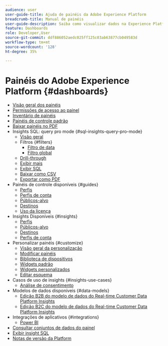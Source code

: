 ```yaml
---
audience: user
user-guide-title: Ajuda de painéis da Adobe Experience Platform
breadcrumb-title: Manual de painéis
user-guide-description: Saiba como visualizar dados na Experience Platform por meio de painéis personalizáveis.
feature: Dashboards
role: Developer,User
source-git-commit: ddf886052aedc025ff125c03ab63877cb049583d
workflow-type: tm+mt
source-wordcount: '128'
ht-degree: 35%

---
```



# Painéis do Adobe Experience Platform {#dashboards}

* [Visão geral dos painéis](home.md)
* [Permissões de acesso ao painel](permissions.md)
* [Inventário de painéis](inventory.md)
* [Painéis de controle padrão](standard-dashboards.md)
* [Baixar painéis no PDF](download.md)
* Insights SQL: query pro mode {#sql-insights-query-pro-mode}
   * [Visão geral](sql-insights-query-pro-mode/overview.md)
   * Filtros {#filters}
      * [Filtro de data](sql-insights-query-pro-mode/filters/date-filter.md)
      * [Filtro global](sql-insights-query-pro-mode/filters/global-filter.md)
   * [Drill-through](sql-insights-query-pro-mode/drill-through.md)
   * [Exibir mais](sql-insights-query-pro-mode/view-more.md)
   * [Exibir SQL](sql-insights-query-pro-mode/view-sql.md)
   * [Baixar como CSV](sql-insights-query-pro-mode/download-csv.md)
   * [Exportar como PDF](sql-insights-query-pro-mode/export-pdf.md)
* Painéis de controle disponíveis {#guides}
   * [Perfis](guides/profiles.md)
   * [Perfis de conta](guides/account-profiles.md)
   * [Públicos-alvo](guides/audiences.md)
   * [Destinos](guides/destinations.md)
   * [Uso da licença](guides/license-usage.md)
* Insights Disponíveis {#insights}
   * [Perfis](insights/profiles.md)
   * [Públicos-alvo](insights/audiences.md)
   * [Destinos](insights/destinations.md)
   * [Perfis de conta](insights/account-profiles.md)
* Personalizar painéis {#customize}
   * [Visão geral da personalização](customize/overview.md)
   * [Modificar painéis](customize/modify.md)
   * [Biblioteca de dispositivos](customize/widget-library.md)
   * [Widgets padrão](customize/standard-widgets.md)
   * [Widgets personalizados](customize/custom-widgets.md)
   * [Editar esquema](customize/edit-schema.md)
* Casos de uso de insights {#insights-use-cases}
   * [Análise de consentimento](insights-use-cases/consent-analysis.md)
* Modelos de dados disponíveis {#data-models}
   * [Edição B2B do modelo de dados do Real-time Customer Data Platform Insights](data-models/cdp-insights-data-model-b2b.md)
   * [Edição B2C do modelo de dados do Real-time Customer Data Platform Insights](data-models/cdp-insights-data-model-b2c.md)
* Integrações de aplicativos {#integrations}
   * [Power BI](integrations/power-bi.md)
* [Consultar conjuntos de dados do painel](query.md)
* [Exibir insight SQL](view-sql.md)
* [Notas de versão da Platform](https://experienceleague.adobe.com/en/docs/experience-platform/release-notes/latest?lang=pt-BR)